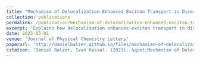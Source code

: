 ```yaml
---
title: "Mechanism of Delocalization-Enhanced Exciton Transport in Disordered Organic Semiconductors"
collection: publications
permalink: /publication/mechanism-of-delocalization-enhanced-exciton-transport-in-disordered-organic-semiconductors
excerpt: 'Explains how delocalisation enhances exciton transport in disordered semiconductors.'
date: 2023-03-01
venue: 'Journal of Physical Chemistry Letters'
paperurl: 'http://danielbalzer.github.io/files/mechanism-of-delocalization-enhanced-exciton-transport-in-disordered-organic-semiconductors.pdf'
citation: 'Daniel Balzer, Ivan Kassal. (2023). &quot;Mechanism of Delocalization-Enhanced Exciton Transport in Disordered Organic Semiconductors.&quot; <i>Journal of Physical Chemistry Letters</i>.'
---
```

